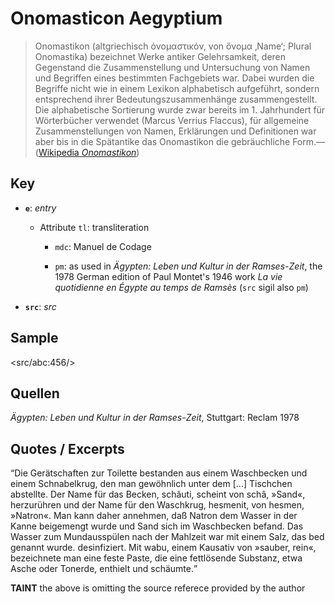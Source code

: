 
# Onomasticon Aegyptium

> Onomastikon (altgriechisch ὀνομαστικόν, von ὄνομα ‚Name‘; Plural Onomastika) bezeichnet Werke antiker
> Gelehrsamkeit, deren Gegenstand die Zusammenstellung und Untersuchung von Namen und Begriffen eines
> bestimmten Fachgebiets war. Dabei wurden die Begriffe nicht wie in einem Lexikon alphabetisch aufgeführt,
> sondern entsprechend ihrer Bedeutungszusammenhänge zusammengestellt. Die alphabetische Sortierung wurde
> zwar bereits im 1. Jahrhundert für Wörterbücher verwendet (Marcus Verrius Flaccus), für allgemeine
> Zusammenstellungen von Namen, Erklärungen und Definitionen war aber bis in die Spätantike das Onomastikon
> die gebräuchliche Form.—([Wikipedia *Onomastikon*](https://de.wikipedia.org/wiki/Onomastikon))

## Key

* **`e`**: *entry*

  * Attribute `tl`: transliteration

    * `mdc`: Manuel de Codage

    * `pm`: as used in *Ägypten: Leben und Kultur in der Ramses-Zeit*, the 1978 German edition of Paul
      Montet's 1946 work *La vie quotidienne en Égypte au temps de Ramsès* (`src` sigil also `pm`)

* **`src`**: *src*

## Sample

<e tl=//><src/abc:456/>

## Quellen

<src key=pm>*Ägypten: Leben und Kultur in der Ramses-Zeit*, Stuttgart: Reclam 1978</src>

## Quotes / Excerpts

<q src=abc:84>Die Gerätschaften zur Toilette bestanden aus einem Waschbecken und einem Schnabelkrug, den man
gewöhnlich unter dem [...] Tischchen abstellte. Der Name für das Becken, <e tl=/pm/>schâuti</e>, scheint von
<e tl=/pm/>schâ</e>, »Sand«, herzurühren und der Name für den Waschkrug, <e tl=/pm/>hesmenit</e>, von <e
tl=/pm/>hesmen</e>, »Natron«. Man kann daher annehmen, daß Natron dem Wasser in der Kanne beigemengt wurde
und Sand sich im Waschbecken befand. Das Wasser zum Mundausspülen nach der Mahlzeit war mit einem Salz, das
<e tl=/pm/>bed</e> genannt wurde. desinfiziert. Mit <e tl=/pm/>wabu</e>, einem Kausativ von »sauber, rein«,
bezeichnete man eine feste Paste, die eine fettlösende Substanz, etwa Asche oder Tonerde, enthielt und
schäumte.</q>

**TAINT** the above is omitting the source referece provided by the author
